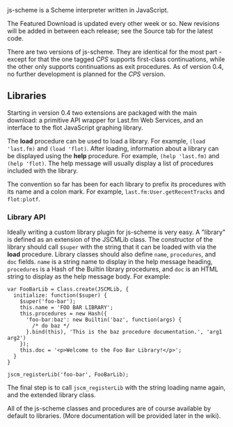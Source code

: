 js-scheme is a Scheme interpreter written in JavaScript.

The Featured Download is updated every other week or so.  New revisions will be added in between each release; see the Source tab for the latest code.

There are two versions of js-scheme.  They are identical for the most part - except for that the one tagged _CPS_ supports first-class continuations, while the other only supports continuations as exit procedures.  As of version 0.4, no further development is planned for the _CPS_ version.

## Libraries ##

Starting in version 0.4 two extensions are packaged with the main download: a primitive API wrapper for Last.fm Web Services, and an interface to the flot JavaScript graphing library.

The **load** procedure can be used to load a library.  For example, `(load 'last.fm)` and `(load 'flot)`.  After loading, information about a library can be displayed using the **help** procedure.  For example, `(help 'last.fm)` and `(help 'flot)`.  The help message will usually display a list of procedures included with the library.

The convention so far has been for each library to prefix its procedures with its name and a colon mark.  For example, `last.fm:User.getRecentTracks` and `flot:plotf`.

### Library API ###

Ideally writing a custom library plugin for js-scheme is very easy.  A "library" is defined as an extension of the JSCMLib class.  The constructor of the library should call `$super` with the string that it can be loaded with via the **load** procedure.   Library classes should also define `name`, `procedures`, and `doc` fields.  `name` is a string name to display in the help message heading, `procedures` is a Hash of the Builtin library procedures, and `doc` is an HTML string to display as the help message body.  For example:

```
var FooBarLib = Class.create(JSCMLib, {
  initialize: function($super) {
    $super('foo-bar');
    this.name = 'FOO BAR LIBRARY';
    this.procedures = new Hash({
      'foo-bar:baz': new Builtin('baz', function(args) { 
        /* do baz */
      }.bind(this), 'This is the baz procedure documentation.', 'arg1 arg2')
    });
    this.doc = '<p>Welcome to the Foo Bar Library!</p>';
  }
}

jscm_registerLib('foo-bar', FooBarLib);
```

The final step is to call `jscm_registerLib` with the string loading name again, and the extended library class.

All of the js-scheme classes and procedures are of course available by default to libraries.  (More documentation will be provided later in the wiki).
